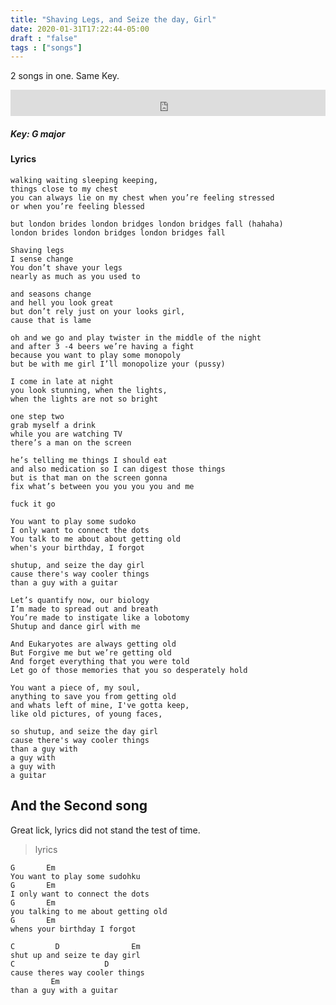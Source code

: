 ```yaml
---
title: "Shaving Legs, and Seize the day, Girl"
date: 2020-01-31T17:22:44-05:00
draft : "false"
tags : ["songs"]
---
```


2 songs in one. Same Key.

<!--more-->

<iframe style="border: 0; width: 100%; height: 42px;" src="https://bandcamp.com/EmbeddedPlayer/album=1143358609/size=small/bgcol=ffffff/linkcol=0687f5/track=433953239/transparent=true/" seamless><a href="http://michaelbetts.bandcamp.com/album/songs-part-1">Songs, Part 1 by Michael Betts</a></iframe>

##### Key: G major

#### Lyrics

```
walking waiting sleeping keeping,
things close to my chest
you can always lie on my chest when you’re feeling stressed
or when you’re feeling blessed

but london brides london bridges london bridges fall (hahaha)
london brides london bridges london bridges fall

Shaving legs
I sense change
You don’t shave your legs
nearly as much as you used to

and seasons change
and hell you look great
but don’t rely just on your looks girl,
cause that is lame

oh and we go and play twister in the middle of the night
and after 3 -4 beers we’re having a fight
because you want to play some monopoly
but be with me girl I’ll monopolize your (pussy)

I come in late at night
you look stunning, when the lights,
when the lights are not so bright

one step two
grab myself a drink
while you are watching TV
there’s a man on the screen

he’s telling me things I should eat
and also medication so I can digest those things
but is that man on the screen gonna
fix what’s between you you you you and me

fuck it go

You want to play some sudoko
I only want to connect the dots
You talk to me about about getting old
when's your birthday, I forgot

shutup, and seize the day girl
cause there's way cooler things
than a guy with a guitar

Let’s quantify now, our biology
I’m made to spread out and breath
You’re made to instigate like a lobotomy
Shutup and dance girl with me

And Eukaryotes are always getting old
But Forgive me but we’re getting old
And forget everything that you were told
Let go of those memories that you so desperately hold

You want a piece of, my soul,
anything to save you from getting old
and whats left of mine, I've gotta keep,
like old pictures, of young faces,

so shutup, and seize the day girl
cause there's way cooler things
than a guy with
a guy with
a guy with
a guitar

```

## And the Second song

Great lick, lyrics did not stand the test of time.

<!--more-->

> lyrics

```
G       Em
You want to play some sudohku
G       Em
I only want to connect the dots
G       Em
you talking to me about getting old
G       Em
whens your birthday I forgot

C         D                Em
shut up and seize te day girl
C                    D                
cause theres way cooler things
         Em
than a guy with a guitar

```

<!--
♩     Musical quarter note     &#9833;
♪     Musical eighth note      &#9834;
♫     Musical single bar note  &#9835;
♬     Musical double bar note  &#9836;
𝄪     Double sharp note                  &#119082;
𝄆     Musical Symbol Left Repeat Sign    &#x1D106;
𝄇     Musical Symbol Right Repeat Sign   &#x1D107;
𝄈     Musical Symbol Repeat Dots         &#x1D108;
𝄐     Musical Symbol Fermata             &#x1D110;
𝄑     Musical Symbol Fermata Below       &#x1D111;
𝄒     Musical Symbol Breath Mark         &#x1D112;
𝆒     Musical Symbol Crescendo           &#x1D192;
𝆓     Musical Symbol Decrescendo         &#x1D193;
𝄫     Double flat note                   &#119083;
𝄞     G clef     &#119070;
𝄢     F clef     &#119074;
𝄡     C clef     &#119073; -->
